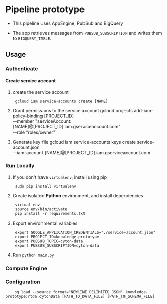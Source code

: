 # Pipeline prototype

* This pipeline uses AppEngine, PubSub and BigQuery

* The app retrieves messages from `PUBSUB_SUBSCRIPTION` and writes them to `BIGQUERY_TABLE`.

## Usage

### Authenticate

#### Create service account

1. create the service account

        gcloud iam service-accounts create [NAME]

2. Grant permissions to the service account
        gcloud projects add-iam-policy-binding [PROJECT_ID] \
        --member "serviceAccount:[NAME]@[PROJECT_ID].iam.gserviceaccount.com" \
        --role "roles/owner"`

3. Generate key file
        gcloud iam service-accounts keys create service-account.json \
        --iam-account [NAME]@[PROJECT_ID].iam.gserviceaccount.com`

### Run Locally

1. If you don't have `virtualenv`, install using pip

        sudo pip install virtualenv

2. Create isolated **Python** environment, and install dependencies

        virtual env
        source env/bin/activate
        pip install -r requirements.txt

3. Export environmental variables

        export GOOGLE_APPLICATION_CREDENTIALS="./service-account.json"
        export PROJECT_ID=knowledge-prototype
        export PUBSUB_TOPIC=cyton-data
        export PUBSUB_SUBSCRIPTION=cyton-data

4. Run `python main.py`

### Compute Engine

### Configuration

        bq load --source_format="NEWLINE_DELIMITED_JSON" knowledge-prototype:rtda.cytonData [PATH_TO_DATA_FILE] [PATH_TO_SCHEMA_FILE]

